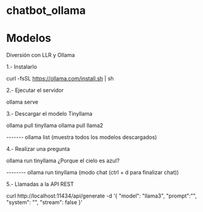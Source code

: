 # chatbot_ollama

# Modelos

Diversión con LLR y Ollama

1.- Instalarlo

curl -fsSL https://ollama.com/install.sh | sh

2.- Ejecutar el servidor

ollama serve

3.- Descargar el modelo Tinyllama

ollama pull tinyllama
ollama pull llama2

------- ollama list (muestra todos los modelos descargados)

4.- Realizar una pregunta

ollama run tinyllama ¿Porque el cielo es azul?

-------- ollama run tinyllama (modo chat (ctrl + d para finalizar chat))

5.- Llamadas a la API REST

curl http://localhost:11434/api/generate -d '{
  "model": "llama3",
  "prompt":"",
  "system": "",
  "stream": false
}'

